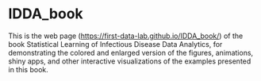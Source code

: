 # IDDA_book


This is the web page (https://first-data-lab.github.io/IDDA_book/) of the book Statistical Learning of Infectious Disease Data Analytics, for demonstrating the colored and enlarged version of the figures, animations, shiny apps, and other interactive visualizations of the examples presented in this book.
